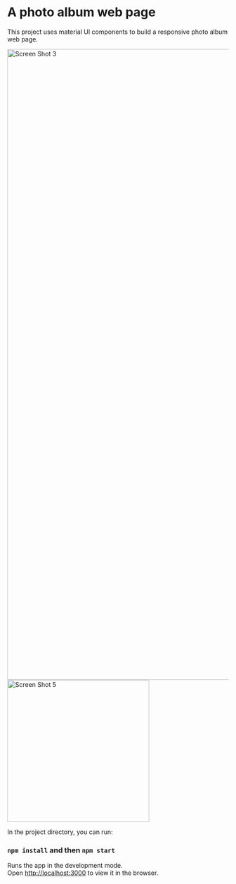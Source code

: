 # A photo album web page

This project uses material UI components to build a responsive photo album web page.

<img width="1434" alt="Screen Shot 3" src="https://user-images.githubusercontent.com/63085397/121647404-39710c00-ca4b-11eb-9b18-ea341960e391.png">
<img width="323" alt="Screen Shot 5" src="https://user-images.githubusercontent.com/63085397/121647422-3c6bfc80-ca4b-11eb-991a-ad7aee74650a.png">




In the project directory, you can run:

### `npm install` and then `npm start`

Runs the app in the development mode.\
Open [http://localhost:3000](http://localhost:3000) to view it in the browser.
